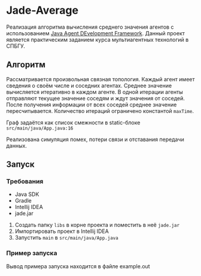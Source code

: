 # Jade-Average

Реализация алгоритма вычисления среднего значения агентов с
использованием [Java Agent DEvelopment Framework](https://jade.tilab.com). Данный проект является практическим заданием курса
мультиагентных технологий в СПБГУ.

## Алгоритм

Рассматривается произвольная связная топология. Каждый агент имеет сведения о своём числе и соседних агентах.
Среднее значение вычисляется итеративно в каждом агенте.
В одной итерации агенты отправляют текущее значение соседям и ждут значения от соседей.
После получения информации от всех соседей среднее значение пересчитывается.
Количество итераций ограничено константой `maxTime`.

Граф задаётся как список смежности в static-блоке `src/main/java/App.java:16`

Реализована симуляция помех, потери связи и отставания передачи данных.

## Запуск

### Требования
* Java SDK
* Gradle
* Intellij IDEA
* jade.jar

1. Создать папку `libs` в корне проекта и поместить в неё `jade.jar`
2. Импортировать проект в Intellij IDEA
3. Запустить `main` в `src/main/java/App.java`

### Пример запуска

Вывод примера запуска находится в файле example.out
